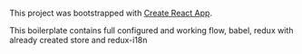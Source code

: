 This project was bootstrapped with [Create React App](https://github.com/facebookincubator/create-react-app).

This boilerplate contains full configured and working flow, babel, redux with already created store and redux-i18n
